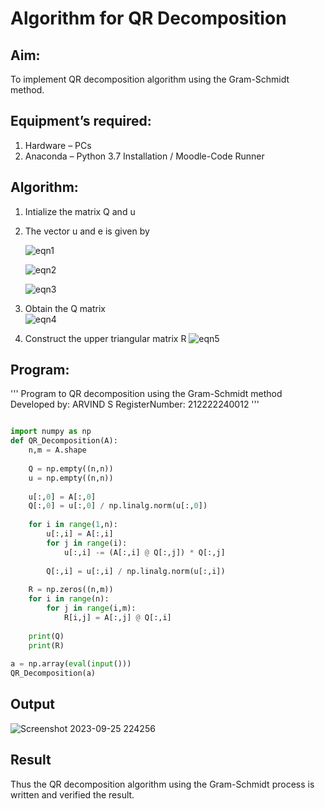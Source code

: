 # Algorithm for QR Decomposition
## Aim:
To implement QR decomposition algorithm using the Gram-Schmidt method.
## Equipment’s required:
1.	Hardware – PCs
2.	Anaconda – Python 3.7 Installation / Moodle-Code Runner
## Algorithm:
1.	Intialize the matrix Q and u
2.	The vector u and e is given by

    ![eqn1](./ex4.jpg)

    ![eqn2](./ex6.jpg)

    ![eqn3](./ex3.jpg)

3.	Obtain the Q matrix   
    ![eqn4](./ex1.jpg)
4.	Construct the upper triangular matrix R
    ![eqn5](./ex2.jpg)



## Program:
''' 
Program to QR decomposition using the Gram-Schmidt method
Developed by: ARVIND S
RegisterNumber: 212222240012
'''
```python

import numpy as np
def QR_Decomposition(A):
    n,m = A.shape
    
    Q = np.empty((n,n))
    u = np.empty((n,n))
    
    u[:,0] = A[:,0]
    Q[:,0] = u[:,0] / np.linalg.norm(u[:,0])
    
    for i in range(1,n):
        u[:,i] = A[:,i]
        for j in range(i):
            u[:,i] -= (A[:,i] @ Q[:,j]) * Q[:,j]
            
        Q[:,i] = u[:,i] / np.linalg.norm(u[:,i])
    
    R = np.zeros((n,m))
    for i in range(n):
        for j in range(i,m):
            R[i,j] = A[:,j] @ Q[:,i]
    
    print(Q)
    print(R)
    
a = np.array(eval(input()))
QR_Decomposition(a)

```

## Output

![Screenshot 2023-09-25 224256](https://github.com/S-ARVIND01/QRdecomposition/assets/118707337/5bbbb767-bf91-460f-acee-57de598bac34)

## Result
Thus the QR decomposition algorithm using the Gram-Schmidt process is written and verified the result.

